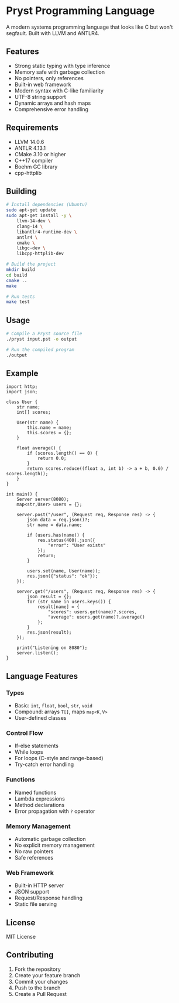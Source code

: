 # Pryst Programming Language

A modern systems programming language that looks like C but won't segfault. Built with LLVM and ANTLR4.

## Features

- Strong static typing with type inference
- Memory safe with garbage collection
- No pointers, only references
- Built-in web framework
- Modern syntax with C-like familiarity
- UTF-8 string support
- Dynamic arrays and hash maps
- Comprehensive error handling

## Requirements

- LLVM 14.0.6
- ANTLR 4.13.1
- CMake 3.10 or higher
- C++17 compiler
- Boehm GC library
- cpp-httplib

## Building

```bash
# Install dependencies (Ubuntu)
sudo apt-get update
sudo apt-get install -y \
    llvm-14-dev \
    clang-14 \
    libantlr4-runtime-dev \
    antlr4 \
    cmake \
    libgc-dev \
    libcpp-httplib-dev

# Build the project
mkdir build
cd build
cmake ..
make

# Run tests
make test
```

## Usage

```bash
# Compile a Pryst source file
./pryst input.pst -o output

# Run the compiled program
./output
```

## Example

```pryst
import http;
import json;

class User {
    str name;
    int[] scores;

    User(str name) {
        this.name = name;
        this.scores = {};
    }

    float average() {
        if (scores.length() == 0) {
            return 0.0;
        }
        return scores.reduce((float a, int b) -> a + b, 0.0) / scores.length();
    }
}

int main() {
    Server server(8080);
    map<str,User> users = {};

    server.post("/user", (Request req, Response res) -> {
        json data = req.json()?;
        str name = data.name;

        if (users.has(name)) {
            res.status(400).json({
                "error": "User exists"
            });
            return;
        }

        users.set(name, User(name));
        res.json({"status": "ok"});
    });

    server.get("/users", (Request req, Response res) -> {
        json result = {};
        for (str name in users.keys()) {
            result[name] = {
                "scores": users.get(name)?.scores,
                "average": users.get(name)?.average()
            };
        }
        res.json(result);
    });

    print("Listening on 8080");
    server.listen();
}
```

## Language Features

### Types
- Basic: `int`, `float`, `bool`, `str`, `void`
- Compound: arrays `T[]`, maps `map<K,V>`
- User-defined classes

### Control Flow
- If-else statements
- While loops
- For loops (C-style and range-based)
- Try-catch error handling

### Functions
- Named functions
- Lambda expressions
- Method declarations
- Error propagation with `?` operator

### Memory Management
- Automatic garbage collection
- No explicit memory management
- No raw pointers
- Safe references

### Web Framework
- Built-in HTTP server
- JSON support
- Request/Response handling
- Static file serving

## License

MIT License

## Contributing

1. Fork the repository
2. Create your feature branch
3. Commit your changes
4. Push to the branch
5. Create a Pull Request
